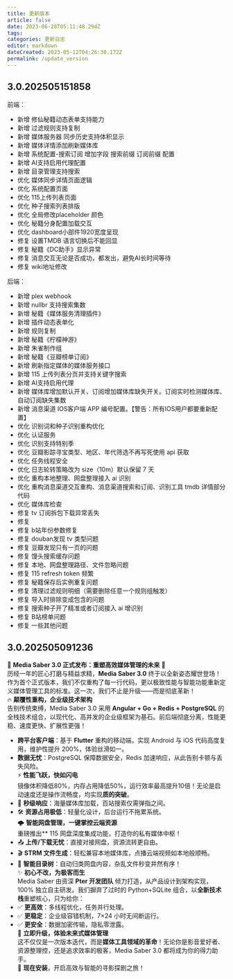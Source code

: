 ```yaml
---
title: 更新版本
article: false
date: 2023-06-28T05:11:48.294Z
tags:
categories: 更新日志
editor: markdown
dateCreated: 2023-05-12T04:26:30.172Z
permalink: /update_version
---
```

## 3.0.202505151858
前端：
- 新增 修仙秘籍动态表单支持能力
- 新增 过滤规则支持复制
- 新增 媒体服务器 同步历史支持体积显示
- 新增 媒体详情添加刷新媒体库
- 新增 系统配置-搜索订阅 增加字段 搜索前缀 订阅前缀 配置
- 新增 AI支持启用代理配置
- 新增 目录管理支持搜索
- 优化 媒体同步详情页面逻辑
- 优化 系统配置页面
- 优化 115上传列表页面
- 优化 种子搜索列表排版
- 优化 全局修改placeholder 颜色
- 优化 秘籍分身配置加载交互
- 优化 dashboard小部件1920宽度呈现
- 修复 设置TMDB 语言切换后不能回显
- 修复 秘籍《DC助手》显示异常
- 修复 消息交互无论是否成功，都发出，避免AI长时间等待
- 修复 wiki地址修改 

后端：
- 新增 plex webhook
- 新增 nullbr 支持搜索集数
- 新增 秘籍《媒体服务清理插件》
- 新增 插件动态表单化
- 新增 规则复制
- 新增 秘籍《柠檬神游》
- 新增 朱雀制作组
- 新增 秘籍《豆瓣榜单订阅》
- 新增 刷新指定媒体的媒体服务接口
- 新增 115 上传列表分页并支持关键字搜索
- 新增 AI支持启用代理
- 新增 媒体库增加默认开关、订阅增加媒体库缺失开关。订阅实时检测媒体库、自动订阅缺失集数
- 新增  消息渠道 IOS客户端 APP 编号配置。【警告：所有IOS用户都要重新配置】
- 优化 识别词和种子识别重构优化
- 优化 认证服务
- 优化 识别支持特别季
- 优化 豆瓣影踪寻宝类型、地区、年代筛选不再写死使用 api 获取
- 优化 任务线程安全
- 优化 日志轮转策略改为 size（10m）默认保留 7 天
- 优化 重构本地整理、网盘整理接入 ai 识别
- 优化 重构消息渠道交互重构、消息渠道搜索和订阅、识别工具 tmdb 详情部分代码
- 优化 媒体库检查
- 修复 tv 订阅拆包下载异常丢失
- 修复 
- 修复 b站年份参数修复
- 修复 douban发现 tv 类型问题
- 修复 豆瓣发现只有一页的问题
- 修复 馒头搜索缓存问题
- 修复 本地、网盘整理路径、文件忽略问题
- 修复 115 refresh token 频繁
- 修复 秘籍保存后实例重复问题
- 修复 清理过滤规则明细（需要删除任意一个规则组触发）
- 修复 导入时排除变成包含的问题
- 修复 搜索种子开了精准或者订阅接入 ai 增识别
- 修复 B站榜单问题
- 修复 一些其他问题

## 3.0.202505091236
🚀 **Media Saber 3.0 正式发布：重塑高效媒体管理的未来** 🚀    
历经一年的匠心打磨与精益求精，**Media Saber 3.0** 终于以全新姿态耀世登场！作为首个正式版本，我们不仅重构了每一行代码，更以极致性能与智能功能重新定义媒体管理工具的标准。这一次，我们不止是升级——而是彻底革新！    
 🔥 **颠覆性重构，企业级技术架构**   
告别传统束缚，Media Saber 3.0 采用 **Angular + Go + Redis + PostgreSQL** 的全栈技术组合，以现代化、高并发的企业级框架为基石。前后端彻底分离，性能更稳、速度更快、扩展性更强！    
- **跨平台客户端**：基于 **Flutter** 重构的移动端，实现 Android 与 iOS 代码高度复用，维护性提升 200%，体验丝滑如一。   
- **数据无忧**：PostgreSQL 保障数据安全，Redis 加速响应，从此告别卡顿与丢失风险。    
 ⚡ **性能飞跃，快如闪电**   
镜像体积降低80%，内存占用降低50%，运行效率最高提升10倍！无论是启动速度还是操作流畅度，均实现**质的突破**。   
- 🚄 **秒级响应**：海量媒体库加载，百站搜索仅需弹指之间。   
- 🛠️ **资源占用极低**：轻量化设计，后台运行不拖累系统。    
 🌩️ **智能网盘管理，一键掌控云端资源**   
重磅推出** 115 网盘深度集成功能，打造你的私有媒体中枢！   
- 📤 **上传/下载无忧**：直接对接网盘，资源流转更自由。   
- 🎬 **STRM 文件生成**：轻松兼容本地媒体库，点播云端视频如本地般顺畅。  
 - 🌳 **智能目录树**：自动归类网盘内容，杂乱文件秒变井然有序！    
 ✨ **初心不改，为极客而生**   
Media Saber 由资深 **Pter 开发团队** 倾力打造，从产品设计到架构实现，100% 独立自主研发。我们摒弃了过时的 Python+SQLite 组合，以**全新技术栈**重塑核心，只为给你：   
- ✅ **更高效**：多线程优化，任务并行处理。   
- ✅ **更稳定**：企业级容错机制，7×24 小时无间断运行。   
- ✅ **更安全**：数据加密传输，隐私零泄露。    
 🌟 **立即升级，体验未来式媒体管理**   
这不仅仅是一次版本迭代，而是**媒体工具领域的革命**！无论你是影音爱好者、资源整理控，还是追求效率的极客，Media Saber 3.0 都将成为你的得力助手。   
 📲 **现在安装**，开启高效与智能的寻影探剧之旅！   

